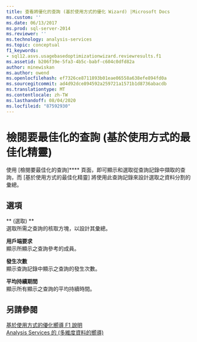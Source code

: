 ```yaml
---
title: 查看將優化的查詢 (基於使用方式的優化 Wizard) |Microsoft Docs
ms.custom: ''
ms.date: 06/13/2017
ms.prod: sql-server-2014
ms.reviewer: ''
ms.technology: analysis-services
ms.topic: conceptual
f1_keywords:
- sql12.asvs.usagebasedoptimizationwizard.reviewresults.f1
ms.assetid: b206f39e-5fa3-4b5c-babf-c604c0dfd82a
author: minewiskan
ms.author: owend
ms.openlocfilehash: ef7326ce8711893b01eae06558a638efe894fd0a
ms.sourcegitcommit: ad4d92dce894592a259721a1571b1d8736abacdb
ms.translationtype: MT
ms.contentlocale: zh-TW
ms.lasthandoff: 08/04/2020
ms.locfileid: "87592930"
---
```

# <a name="review-the-queries-that-will-be-optimized-usage-based-optimization-wizard"></a>檢閱要最佳化的查詢 (基於使用方式的最佳化精靈)
  使用 [檢閱要最佳化的查詢]**** 頁面，即可顯示和選取從查詢記錄中擷取的查詢，而 [基於使用方式的最佳化精靈] 將使用此查詢記錄來設計選取之資料分割的彙總。  
  
## <a name="options"></a>選項  
 ** (選取) **  
 選取所需之查詢的核取方塊，以設計其彙總。  
  
 **用戶端要求**  
 顯示所顯示之查詢參考的成員。  
  
 **發生次數**  
 顯示查詢記錄中顯示之查詢的發生次數。  
  
 **平均持續期間**  
 顯示所有顯示之查詢的平均持續時間。  
  
## <a name="see-also"></a>另請參閱  
 [基於使用方式的優化嚮導 F1 說明](usage-based-optimization-wizard-f1-help.md)   
 [Analysis Services 的 &#40;多維度資料的嚮導&#41;](analysis-services-wizards-multidimensional-data.md)  
  
  
